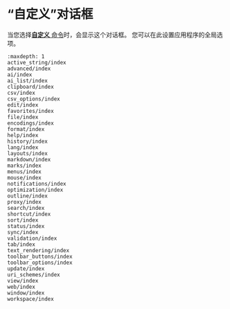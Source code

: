 # “自定义”对话框

当您选择[**自定义** 命令](../../cmd/tools/common_settings)时，会显示这个对话框。
您可以在此设置应用程序的全局选项。


```{toctree}
:maxdepth: 1
active_string/index
advanced/index
ai/index
ai_list/index
clipboard/index
csv/index
csv_options/index
edit/index
favorites/index
file/index
encodings/index
format/index
help/index
history/index
lang/index
layouts/index
markdown/index
marks/index
menus/index
mouse/index
notifications/index
optimization/index
outline/index
proxy/index
search/index
shortcut/index
sort/index
status/index
sync/index
validation/index
tab/index
text_rendering/index
toolbar_buttons/index
toolbar_options/index
update/index
uri_schemes/index
view/index
web/index
window/index
workspace/index
```
